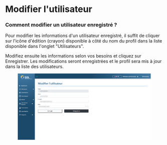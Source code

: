 # Modifier l'utilisateur

### Comment modifier un utilisateur enregistré ?

Pour modifier les informations d'un utilisateur enregistré, il suffit de cliquer sur l'icône d'édition (crayon) disponible à côté du nom du profil dans la liste disponible dans l'onglet "Utilisateurs".

Modifiez ensuite les informations selon vos besoins et cliquez sur Enregistrer. Les modifications seront enregistrées et le profil sera mis à jour dans la liste des utilisateurs.

<figure><img src="../../../../.gitbook/assets/us-adm-upd.png" alt=""><figcaption></figcaption></figure>
